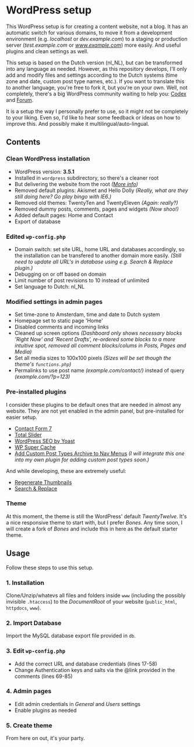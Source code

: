 WordPress setup
===============

This WordPress setup is for creating a content website, not a blog. It has an automatic switch for various domains, to move it from a development environment (e.g. *localhost* or *dev.example.com*) to a staging or production server (*test.example.com* or *www.example.com*) more easily. And useful plugins and clean settings as well.

This setup is based on the Dutch version (nl_NL), but can be transformed into any language as needed. However, as this repository develops, I'll only add and modify files and settings according to the Dutch systems (time zone and date, custom post type names, etc.). If you want to translate this to another language, you're free to fork it, but you're on your own. Well, not completely, there's a big WordPress community waiting to help you: [Codex](http://codex.wordpress.org/) and [Forum](http://wordpress.org/support/).

It is a setup the way I personally prefer to use, so it might not be completely to your liking. Even so, I'd like to hear some feedback or ideas on how to improve this. And possibly make it multilingual/auto-lingual.


## Contents

### Clean WordPress installation
- WordPress version: **3.5.1**
- Installed in `wordpress` subdirectory, so there's a cleaner root
- But delivering the website from the root *([More info](http://codex.wordpress.org/Giving_WordPress_Its_Own_Directory))*
- Removed default plugins: Akismet and Hello Dolly *(Really, what are they still doing here? Go play bingo with IE6.)*
- Removed old themes: TwentyTen and TwentyEleven *(Again: really?)*
- Removed dummy posts, comments, pages and widgets *(Now shoo!)*
- Added default pages: Home and Contact
- Export of database

### Edited `wp-config.php`
- Domain switch: set site URL, home URL and databases accordingly, so the installation can be transfered to another domain more easily. *(Still need to update all URL's in database using e.g. Search & Replace plugin.)*
- Debugging on or off based on domain
- Limit number of post revisions to 10 instead of unlimited
- Set language to Dutch: nl_NL

### Modified settings in admin pages
- Set time-zone to Amsterdam, time and date to Dutch system
- Homepage set to static page 'Home'
- Disabled comments and incoming links
- Cleaned up screen options *(Dashboard only shows necessary blocks 'Right Now' and 'Recent Drafts', re-ordered some blocks to a more intuitive spot, removed all comment blocks/colums in Posts, Pages and Media)*
- Set all media sizes to 100x100 pixels *(Sizes will be set though the theme's `functions.php`)*
- Permalinks to use post name *(example.com/contact/)* instead of query *(example.com/?p=123)*

### Pre-installed plugins
I consider these plugins to be default ones that are needed in almost any website. They are not yet enabled in the admin panel, but pre-installed for easier setup.
- [Contact Form 7](http://contactform7.com/)
- [Total Slider](http://www.vanpattenmedia.com/project/total-slider/)
- [WordPress SEO by Yoast](http://yoast.com/wordpress/seo/)
- [WP Super Cache](http://ocaoimh.ie/wp-super-cache/)
- [Add Custom Post Types Archive to Nav Menus](http://wordpress.org/extend/plugins/add-custom-post-types-archive-to-nav-menus/) *(I will integrate this one into my own plugin for adding custom post types soon.)*

And while developing, these are extremely useful:
- [Regenerate Thumbnails](http://www.viper007bond.com/wordpress-plugins/regenerate-thumbnails/)
- [Search & Replace](http://wordpress.org/extend/plugins/search-and-replace/)

### Theme
At this moment, the theme is still the WordPress' default *TwentyTwelve*. It's a nice responsive theme to start with, but I prefer *Bones*. Any time soon, I will create a fork of *Bones* and include this in here as the default starter theme.


## Usage
Follow these steps to use this setup.

### 1. Installation
Clone/Unzip/whatevs all files and folders inside `www` (including the possibly invisible `.htaccess`) to the *DocumentRoot* of your website (`public_html`, `httpdocs`, `www`).

### 2. Import Database
Import the MySQL database export file provided in `db`.

### 3. Edit `wp-config.php`
- Add the correct URL and database credentials (lines 17-58)
- Change Authentication keys and salts via the @link provided in the comments (lines 69-85)

### 4. Admin pages
- Edit admin credentials in *General* and *Users* settings
- Enable plugins as needed

### 5. Create theme
From here on out, it's your party.
